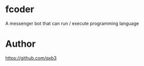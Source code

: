# fcoder

A messenger bot that can run / execute programming language

# Author

<a href="https://github.com/qxb3">https://github.com/qxb3</a>
